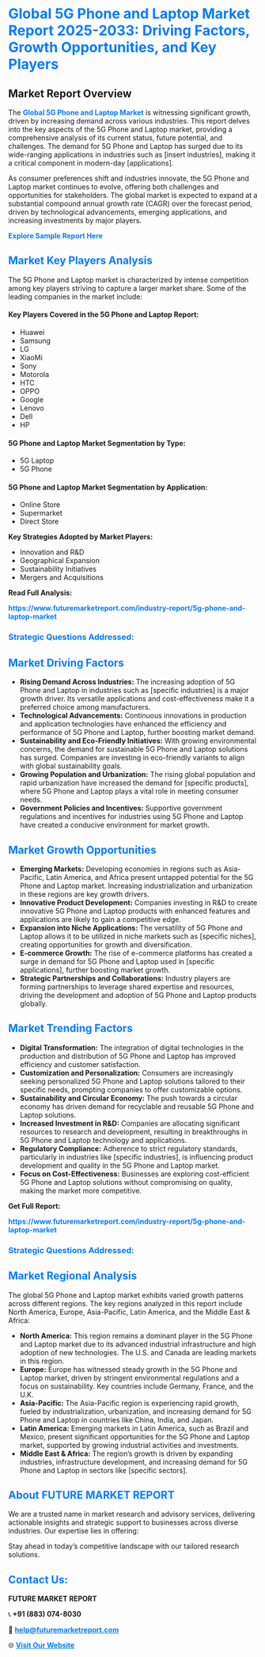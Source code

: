 <h1 style="color: #007BFF;">Global 5G Phone and Laptop Market Report 2025-2033: Driving Factors, Growth Opportunities, and Key Players</h1>

<section id="overview">
<h2>Market Report Overview</h2>
<p>The <a href="https://www.futuremarketreport.com/industry-report/5g-phone-and-laptop-market" style="color: #007BFF; text-decoration: none;"><strong>Global 5G Phone and Laptop Market</strong></a> is witnessing significant growth, driven by increasing demand across various industries. This report delves into the key aspects of the 5G Phone and Laptop market, providing a comprehensive analysis of its current status, future potential, and challenges. The demand for 5G Phone and Laptop has surged due to its wide-ranging applications in industries such as [insert industries], making it a critical component in modern-day [applications].</p>
<p>As consumer preferences shift and industries innovate, the 5G Phone and Laptop market continues to evolve, offering both challenges and opportunities for stakeholders. The global market is expected to expand at a substantial compound annual growth rate (CAGR) over the forecast period, driven by technological advancements, emerging applications, and increasing investments by major players.</p>
</section>

<section id="overview">
<p><a href="https://www.futuremarketreport.com/request-sample/reportId=62830" style="color: #007BFF; text-decoration: none;"><strong>Explore Sample Report Here</strong></a></p>
</section>

<section id="key-players">
<h2 style="color: #007BFF;">Market Key Players Analysis</h2>
<p>The 5G Phone and Laptop market is characterized by intense competition among key players striving to capture a larger market share. Some of the leading companies in the market include:</p>
<h4>Key Players Covered in the 5G Phone and Laptop Report:</h4>
<ul><li>Huawei</li><li>Samsung</li><li>LG</li><li>XiaoMi</li><li>Sony</li><li>Motorola</li><li>HTC</li><li>OPPO</li><li>Google</li><li>Lenovo</li><li>Dell</li><li>HP</li></ul>
<h4>5G Phone and Laptop Market Segmentation by Type:</h4>
<ul><li>5G Laptop</li><li>5G Phone</li></ul>

<h4>5G Phone and Laptop Market Segmentation by Application:</h4>
<ul><li>Online Store</li><li>Supermarket</li><li>Direct Store</li></ul>
<p><strong>Key Strategies Adopted by Market Players:</strong></p>
<ul>
<li>Innovation and R&D</li>
<li>Geographical Expansion</li>
<li>Sustainability Initiatives</li>
<li>Mergers and Acquisitions</li>
</ul>
</section>

<section>
<p><strong>Read Full Analysis: </strong></p><a href="https://www.futuremarketreport.com/industry-report/5g-phone-and-laptop-market" style="color: #007BFF; text-decoration: none;"><strong>https://www.futuremarketreport.com/industry-report/5g-phone-and-laptop-market</strong></a>
<h3 style="color: #007BFF;">Strategic Questions Addressed:</h3>
</section>

<section id="driving-factors">
<h2 style="color: #007BFF;">Market Driving Factors</h2>
<ul>
<li><strong>Rising Demand Across Industries:</strong> The increasing adoption of 5G Phone and Laptop in industries such as [specific industries] is a major growth driver. Its versatile applications and cost-effectiveness make it a preferred choice among manufacturers.</li>
<li><strong>Technological Advancements:</strong> Continuous innovations in production and application technologies have enhanced the efficiency and performance of 5G Phone and Laptop, further boosting market demand.</li>
<li><strong>Sustainability and Eco-Friendly Initiatives:</strong> With growing environmental concerns, the demand for sustainable 5G Phone and Laptop solutions has surged. Companies are investing in eco-friendly variants to align with global sustainability goals.</li>
<li><strong>Growing Population and Urbanization:</strong> The rising global population and rapid urbanization have increased the demand for [specific products], where 5G Phone and Laptop plays a vital role in meeting consumer needs.</li>
<li><strong>Government Policies and Incentives:</strong> Supportive government regulations and incentives for industries using 5G Phone and Laptop have created a conducive environment for market growth.</li>
</ul>
</section>

<section id="growth-opportunities">
<h2 style="color: #007BFF;">Market Growth Opportunities</h2>
<ul>
<li><strong>Emerging Markets:</strong> Developing economies in regions such as Asia-Pacific, Latin America, and Africa present untapped potential for the 5G Phone and Laptop market. Increasing industrialization and urbanization in these regions are key growth drivers.</li>
<li><strong>Innovative Product Development:</strong> Companies investing in R&D to create innovative 5G Phone and Laptop products with enhanced features and applications are likely to gain a competitive edge.</li>
<li><strong>Expansion into Niche Applications:</strong> The versatility of 5G Phone and Laptop allows it to be utilized in niche markets such as [specific niches], creating opportunities for growth and diversification.</li>
<li><strong>E-commerce Growth:</strong> The rise of e-commerce platforms has created a surge in demand for 5G Phone and Laptop used in [specific applications], further boosting market growth.</li>
<li><strong>Strategic Partnerships and Collaborations:</strong> Industry players are forming partnerships to leverage shared expertise and resources, driving the development and adoption of 5G Phone and Laptop products globally.</li>
</ul>
</section>

<section id="trending-factors">
<h2 style="color: #007BFF;">Market Trending Factors</h2>
<ul>
<li><strong>Digital Transformation:</strong> The integration of digital technologies in the production and distribution of 5G Phone and Laptop has improved efficiency and customer satisfaction.</li>
<li><strong>Customization and Personalization:</strong> Consumers are increasingly seeking personalized 5G Phone and Laptop solutions tailored to their specific needs, prompting companies to offer customizable options.</li>
<li><strong>Sustainability and Circular Economy:</strong> The push towards a circular economy has driven demand for recyclable and reusable 5G Phone and Laptop solutions.</li>
<li><strong>Increased Investment in R&D:</strong> Companies are allocating significant resources to research and development, resulting in breakthroughs in 5G Phone and Laptop technology and applications.</li>
<li><strong>Regulatory Compliance:</strong> Adherence to strict regulatory standards, particularly in industries like [specific industries], is influencing product development and quality in the 5G Phone and Laptop market.</li>
<li><strong>Focus on Cost-Effectiveness:</strong> Businesses are exploring cost-efficient 5G Phone and Laptop solutions without compromising on quality, making the market more competitive.</li>
</ul>
</section>

<section>
<p><strong>Get Full Report: </strong></p><a href="https://www.futuremarketreport.com/industry-report/5g-phone-and-laptop-market" style="color: #007BFF; text-decoration: none;"><strong>https://www.futuremarketreport.com/industry-report/5g-phone-and-laptop-market</strong></a>
<h3 style="color: #007BFF;">Strategic Questions Addressed:</h3>
</section>


<section id="regional-analysis">
<h2 style="color: #007BFF;">Market Regional Analysis</h2>
<p>The global 5G Phone and Laptop market exhibits varied growth patterns across different regions. The key regions analyzed in this report include North America, Europe, Asia-Pacific, Latin America, and the Middle East & Africa:</p>
<ul>
<li><strong>North America:</strong> This region remains a dominant player in the 5G Phone and Laptop market due to its advanced industrial infrastructure and high adoption of new technologies. The U.S. and Canada are leading markets in this region.</li>
<li><strong>Europe:</strong> Europe has witnessed steady growth in the 5G Phone and Laptop market, driven by stringent environmental regulations and a focus on sustainability. Key countries include Germany, France, and the U.K.</li>
<li><strong>Asia-Pacific:</strong> The Asia-Pacific region is experiencing rapid growth, fueled by industrialization, urbanization, and increasing demand for 5G Phone and Laptop in countries like China, India, and Japan.</li>
<li><strong>Latin America:</strong> Emerging markets in Latin America, such as Brazil and Mexico, present significant opportunities for the 5G Phone and Laptop market, supported by growing industrial activities and investments.</li>
<li><strong>Middle East & Africa:</strong> The region’s growth is driven by expanding industries, infrastructure development, and increasing demand for 5G Phone and Laptop in sectors like [specific sectors].</li>
</ul>
</section>

<footer>
<h2 style="color: #007BFF;">About FUTURE MARKET REPORT</h2>
<p>We are a trusted name in market research and advisory services, delivering actionable insights and strategic support to businesses across diverse industries. Our expertise lies in offering:</p>

<p>Stay ahead in today’s competitive landscape with our tailored research solutions.</p>

<h2 style="color: #007BFF;">Contact Us:</h2>
<p><strong>FUTURE MARKET REPORT</strong></p>
<p>📞 <strong>+91 (883) 074-8030</strong></p>
<p>📧 <strong><a href="mailto:help@futuremarketreport.com" style="color: #007BFF;">help@futuremarketreport.com</a></strong></p>
<p>🌐 <strong><a href="https://www.futuremarketreport.com/" style="color: #007BFF;">Visit Our Website</a></strong></p>
</footer>